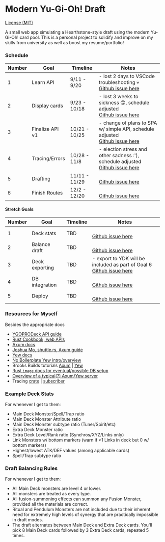 # Modern Yu-Gi-Oh! Draft

[License (MIT)](LICENSE.txt)

A small web app simulating a Hearthstone-style draft using the modern Yu-Gi-Oh! card pool.
This is a personal project to solidify and improve on my skills from university as well as boost my resume/portfolio!

### Schedule
Number  | Goal      | Timeline      | Notes
--|-----------------|---------------|--------
1 | Learn API       | 9/11 - 9/20   | - lost 2 days to VSCode troubleshooting 💀 <br /> [Github issue here](https://github.com/hadan24/ygo-draft/issues/1)
2 | Display cards   | 9/23 - 10/18  | - lost 3 weeks to sickness 🙃, schedule adjusted <br /> [Github issue here](https://github.com/hadan24/ygo-draft/issues/2)
3 | Finalize API v1 | 10/21 - 10/25 | - change of plans to SPA w/ simple API, schedule adjusted <br /> [Github issue here](https://github.com/hadan24/ygo-draft/issues/12)
4 | Tracing/Errors  | 10/28 - 11/8  | - election stress and other sadness :'), schedule adjusted<br /> [Github issue here](https://github.com/hadan24/ygo-draft/issues/13)
5 | Drafting        | 11/11 - 11/29 | <br /> [Github issue here](https://github.com/hadan24/ygo-draft/issues/3)
6 | Finish Routes   | 12/2 - 12/20  | <br /> [Github issue here](https://github.com/hadan24/ygo-draft/issues/11)

#### Stretch Goals
Number  | Goal      | Timeline      | Notes
--|-----------------|---------------|--------
1 | Deck stats      | TBD           | <br /> [Github issue here](https://github.com/hadan24/ygo-draft/issues/5)
2 | Balance draft   | TBD           | <br /> [Github issue here](https://github.com/hadan24/ygo-draft/issues/6)
3 | Deck exporting  | TBD           | - export to YDK will be included as part of Goal 6 <br /> [Github issue here](https://github.com/hadan24/ygo-draft/issues/7)
4 | DB integration  | TBD           | <br /> [Github issue here](https://github.com/hadan24/ygo-draft/issues/8)
5 | Deploy          | TBD           | <br /> [Github issue here](https://github.com/hadan24/ygo-draft/issues/10)

### Resources for Myself
Besides the appropriate docs
- [YGOPRODeck API guide](https://ygoprodeck.com/api-guide)
- [Rust Cookbook, web APIs](https://rust-lang-nursery.github.io/rust-cookbook/web/clients/apis.html)
- [Axum docs](https://docs.rs/axum/latest/axum)
- [Joshua Mo, shuttle.rs, Axum guide](https://www.shuttle.rs/blog/2023/12/06/using-axum-rust)
- [Yew docs](https://yew.rs/docs/concepts/function-components)
- [No Boilerplate Yew intro/overview](https://www.youtube.com/watch?v=P4LMfkFLRsI)
- Brooks Builds tutorials [Axum](https://www.youtube.com/playlist?list=PLrmY5pVcnuE-_CP7XZ_44HN-mDrLQV4nS) | [Yew](https://www.youtube.com/playlist?list=PLrmY5pVcnuE_R5qJ0o30eGw77bWmnrUtL)
- [Rust `image` docs for eventual/possible DB setup](https://docs.rs/image/latest/image)
- [Overview of a typical(?) Axum/Yew server](https://robert.kra.hn/posts/2022-04-03_rust-web-wasm)
- Tracing [crate](https://docs.rs/tracing/latest/tracing) | [subscriber](https://docs.rs/tracing-subscriber/latest/tracing_subscriber)


### Example Deck Stats
For whenever I get to them:
- Main Deck Monster/Spell/Trap ratio
- Main Deck Monster Attribute ratio
- Main Deck Monster subtype ratio (Tuner/Spirit/etc)
- Extra Deck Monster ratio
- Extra Deck Level/Rank ratio (Synchros/XYZ/Links only)
- Link Monsters w/ bottom markers (warn if >1 Links in deck but 0 w/ bottom markers)
- Highest/lowest ATK/DEF values (among applicable cards)
- Spell/Trap subtype ratio

### Draft Balancing Rules
For whenever I get to them:
- All Main Deck monsters are level 4 or lower.
- All monsters are treated as every type.
- All fusion-summoning effects can summon any Fusion Monster, provided all the materials are correct.
- Ritual and Pendulum Monsters are not included due to their inherent need for extremely high levels of synergy that are practically impossible in draft modes.
- The draft alternates between Main Deck and Extra Deck cards. You'll pick 8 Main Deck cards followed by 3 Extra Deck cards, repeated 5 times.